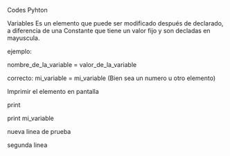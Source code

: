 Codes Pyhton 

Variables 
Es un elemento que puede ser modificado después de declarado, a diferencia de una Constante que tiene un valor fijo y son decladas en mayuscula.

ejemplo:

nombre_de_la_variable = valor_de_la_variable 

correcto: mi_variable = mi_variable (Bien sea un numero u otro elemento) 

Imprimir el elemento en pantalla 

print

print mi_variable 

nueva linea de prueba

segunda linea 

